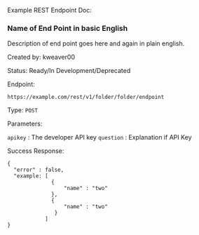 
Example REST Endpoint Doc:

### Name of End Point in basic English

Description of end point goes here and again in plain english. 

Created by: kweaver00

Status: Ready/In Development/Deprecated

Endpoint:
```
https://example.com/rest/v1/folder/folder/endpoint
```

Type: `POST`

Parameters:

`apikey` : The developer API key
`question` : Explanation if API Key

Success Response:

```
{
  "error" : false,
  "example: [
              {
                  "name" : "two"
              },
              {
                  "name" : "two"
               }
            ]
}
```
